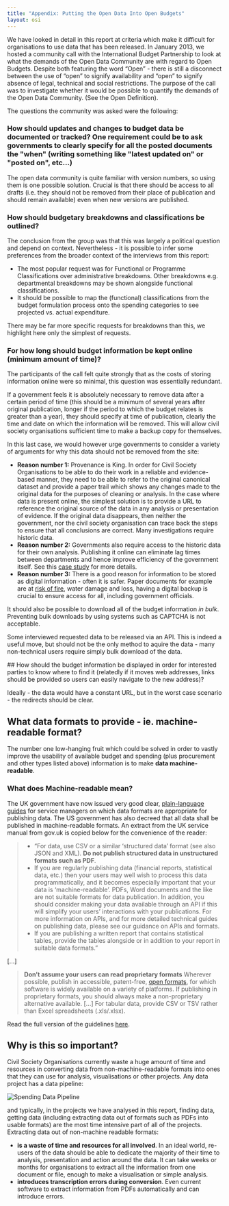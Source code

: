 ```yaml
---
title: "Appendix: Putting the Open Data Into Open Budgets"
layout: osi
---
```


We have looked in detail in this report at criteria which make it difficult for organisations to use data that has been released.  In January 2013, we hosted a community call with the International Budget Partnership to look at what the demands of the Open Data Community are with regard to Open Budgets. Despite both featuring the word “Open” - there is still a disconnect between the use of “open” to signify availability and “open” to signify absence of legal, technical and social restrictions. The purpose of the call was to investigate whether it would be possible to quantify the demands of the Open Data Community. (See the Open Definition). 

The questions the community was asked were the following: 

### How should updates and changes to budget data be documented or tracked? One  requirement could be to ask governments to clearly specify for all  the  posted documents the "when" (writing something like  "latest  updated on"  or "posted on", etc...)

The open data community is quite familiar with version numbers, so using them is one possible solution. 
Crucial is that there should be access to all drafts (i.e. they should not be removed from their place of publication and should remain available) even when new versions are published. 

### How should budgetary breakdowns and classifications be outlined?

The conclusion from the group was that this was largely a political question and depend on context. Nevertheless - it is possible to infer some preferences from the broader context of the interviews from this report: 

* The most popular request was for Functional or Programme Classifications over administrative breakdowns. Other breakdowns e.g. departmental breakdowns may be shown alongside functional classifications.
* It should be possible to map the (functional) classifications from the budget formulation process onto the spending categories to see projected vs. actual expenditure. 

There may be far more specific requests for breakdowns than this, we highlight here only the simplest of requests. 

### For how long should budget information be kept online (minimum amount of time)?

The participants of the call felt quite strongly that as the costs of storing information online were so minimal, this question was essentially redundant. 

If a government feels it is absolutely necessary to remove data after a certain period of time (this should be a minimum of several years after original publication, longer if the period to which the budget relates is greater than a year), they should specify at time of publication, clearly the time and date on which the information will be removed. This will allow civil society organisations sufficient time to make a backup copy for themselves. 

In this last case, we would however urge governments to consider a variety of arguments for why this data should not be removed from the site: 
* **Reason number 1:** Provenance is King. In order for Civil Society Organisations to be able to do their work in a reliable and evidence-based manner, they need to be able to refer to the original canonical dataset and provide a paper trail which shows any changes made to the original data for the purposes of cleaning or analysis. In the case where data is present online, the simplest solution is to provide a URL to reference the original source of the data in any analysis or presentation of evidence. If the original data disappears, then neither the government, nor the civil society organisation can trace back the steps to ensure that all conclusions are correct. Many investigations require historic data. 
* **Reason number 2:** Governments also require access to the historic data for their own analysis. Publishing it online can eliminate lag times between departments and hence improve efficiency of the government itself. See this <a href="http://openspending.org/resources/gift/chapter2-2.html">case study</a> for more details. 
* **Reason number 3:** There is a good reason for information to be stored as digital information - often it is safer. Paper documents for example are at <a href="http://www.google.com/url?q=http%3A%2F%2Farticles.timesofindia.indiatimes.com%2F2012-06-23%2Findia%2F32381434_1_fire-department-mantralaya-data-centre&sa=D&sntz=1&usg=AFQjCNGXnWD5ZJnHPdbq2goWL1XWfCQvVQ">risk of fire</a>, water damage and loss, having a digital backup is crucial to ensure access for all, including government officials. 

It should also be possible to download all of the budget information *in bulk*. Preventing bulk downloads by using systems such as CAPTCHA is not acceptable. 

Some interviewed requested data to be released via an API. This is indeed a useful move, but should not be the only method to aquire the data - many non-technical users require simply bulk download of the data. 

## How should the budget information be displayed in order for interested parties to know where to find it (relatedly if it moves web addresses, links should be provided so users can easily navigate to the new address)?

Ideally - the data would have a constant URL, but in the worst case scenario - the redirects should be clear. 

## What data formats to provide - ie. machine-readable format?

The number one low-hanging fruit which could be solved in order to vastly improve the usability of available budget and spending (plus procurement and other types listed above) information is to make **data machine-readable**. 

### What does Machine-readable mean?

The UK government have now issued very good clear, <a href="https://www.gov.uk/service-manual/design-and-content/choosing-appropriate-formats.html">plain-language guides</a> for service managers on which data formats are appropriate for publishing data. The US government has also decreed that all data shall be published in machine-readable formats. An extract from the UK service manual from gov.uk is copied below for the convenience of the reader: 

> * “For data, use CSV or a similar ‘structured data’ format (see also JSON and XML). **Do not publish structured data in unstructured formats such as PDF**.
> * If you are regularly publishing data (financial reports, statistical data, etc.) then your users may well wish to process this data programmatically, and it becomes especially important that your data is ‘machine-readable’. PDFs, Word documents and the like are not suitable formats for data publication. In addition, you should consider making your data available through an API if this will simplify your users’ interactions with your publications. For more information on APIs, and for more detailed technical guides on publishing data, please see our guidance on APIs and formats.
> * If you are publishing a written report that contains statistical tables, provide the tables alongside or in addition to your report in suitable data formats.”

[...] 

> **Don’t assume your users can read proprietary formats**
> Wherever possible, publish in accessible, patent-free, <a href="https://en.wikipedia.org/wiki/Open_format">open formats</a>, for which software is widely available on a variety of platforms. If publishing in proprietary formats, you should always make a non-proprietary alternative available.
[...] 
> For tabular data, provide CSV or TSV rather than Excel spreadsheets (.xls/.xlsx).

Read the full version of the guidelines <a href="https://www.gov.uk/service-manual/design-and-content/choosing-appropriate-formats.html">here</a>.


## Why is this so important? 
Civil Society Organisations currently waste a huge amount of time and resources in converting data from non-machine-readable formats into ones that they can use for analysis, visualisations or other projects. Any data project has a data pipeline: 

![Spending Data Pipeline](http://farm9.staticflickr.com/8399/8883957266_d31e9bb404_z.jpg)

and typically, in the projects we have analysed in this report, finding data, getting data (including extracting data out of formats such as PDFs into usable formats) are the most time intensive part of all of the projects. Extracting data out of non-machine readable formats: 

* **is a waste of time and resources for all involved**. In an ideal world, re-users of the data should be able to dedicate the majority of their time to analysis, presentation and action around the data. It can take weeks or months for organisations to extract all the information from one document or file, enough to make a visualisation or simple analysis. 
* **introduces transcription errors during conversion**. Even current software to extract information from PDFs automatically and can introduce errors. 